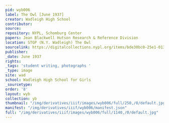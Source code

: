 ```yaml
---
pid: wyb006
label: The Owl [June 1937]
creator: Wadleigh High School
contributor:
source:
repository: NYPL, Schomburg Center
papers: Jean Blackwell Hutson Research & Reference Division
location: STGP (N.Y. Wadleigh) The Owl
sourcelink: https://digitalcollections.nypl.org/items/bde30bc0-25e1-0134-4ebd-00505686a51c
publisher:
_date: June 1937
rights:
_tags: 'student writing, photographs '
_type: image
site: wad
school: Wadleigh High School for Girls
_sourcetype:
order: '8'
layout: wyb
collection: yb
thumbnail: "/img/derivatives/iiif/images/wyb006/full/250,/0/default.jpg"
manifest: "/img/derivatives/iiif/wyb006/manifest.json"
full: "/img/derivatives/iiif/images/wyb006/full/1140,/0/default.jpg"
---
```

